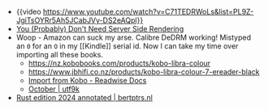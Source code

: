 - {{video https://www.youtube.com/watch?v=C71TEDRWoLs&list=PL9Z-JgiTsOYRr5Ah5JCabJVy-DS2eAQpl}}
- [You (Probably) Don't Need Server Side Rendering](https://meanderingthoughts.hashnode.dev/you-probably-dont-need-server-side-rendering)
- Woop - Amazon can suck my arse.  Calibre DeDRM working! Mistyped an `0` for an `O` in my [[Kindle]] serial id. Now I can take my time over importing all these books.
	- https://nz.kobobooks.com/products/kobo-libra-colour
	- https://www.jbhifi.co.nz/products/kobo-libra-colour-7-ereader-black
	- [Import from Kobo - Readwise Docs](https://docs.readwise.io/readwise/docs/importing-highlights/kobo)
	- [October | utf9k](https://utf9k.net/projects/october/)
- [Rust edition 2024 annotated | bertptrs.nl](https://bertptrs.nl/2025/02/23/rust-edition-2024-annotated.html)